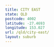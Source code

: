 ```yaml
---
title: CITY EAST
state: QLD
postcode: 4002
latitude: -27.4693
longitude: 153.027
url: /qld/city-east/
layout: suburb
---
```

